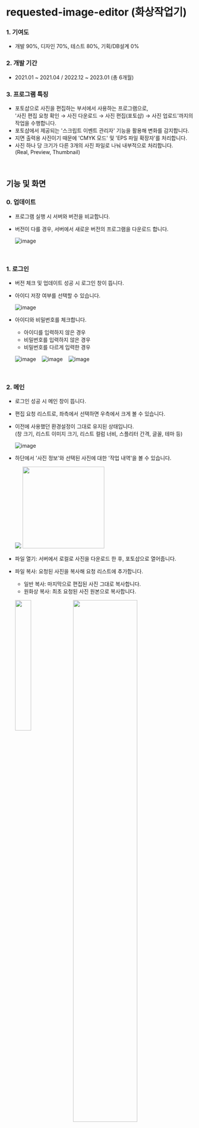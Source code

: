 # requested-image-editor (화상작업기)

### 1. 기여도
- 개발 90%, 디자인 70%, 테스트 80%, 기획/DB설계 0%

### 2. 개발 기간
- 2021.01 ~ 2021.04 / 2022.12 ~ 2023.01 (총 6개월)

### 3. 프로그램 특징
- 포토샵으로 사진을 편집하는 부서에서 사용하는 프로그램으로,\
  '사진 편집 요청 확인 → 사진 다운로드 → 사진 편집(포토샵) → 사진 업로드'까지의 작업을 수행합니다.
- 포토샵에서 제공되는 '스크립트 이벤트 관리자' 기능을 활용해 변화를 감지합니다.
- 지면 출력용 사진이기 때문에 'CMYK 모드' 및 'EPS 파일 확장자'를 처리합니다.
- 사진 하나 당 크기가 다른 3개의 사진 파일로 나눠 내부적으로 처리합니다.\
  (Real, Preview, Thumbnail)

<br>

## 기능 및 화면

### 0. 업데이트
- 프로그램 실행 시 서버와 버전을 비교합니다.
- 버전이 다를 경우, 서버에서 새로운 버전의 프로그램을 다운로드 합니다.

  ![image](https://user-images.githubusercontent.com/14077108/218962758-9170f4a9-5ad6-4491-b8a1-4d84fa144891.png)

<br>

### 1. 로그인
- 버전 체크 및 업데이트 성공 시 로그인 창이 뜹니다.
- 아이디 저장 여부를 선택할 수 있습니다.

  ![image](https://user-images.githubusercontent.com/14077108/218674708-53483284-e8a6-4f54-9289-b4aead657cdd.png)

- 아이디와 비밀번호를 체크합니다.
  - 아이디를 입력하지 않은 경우
  - 비밀번호를 입력하지 않은 경우
  - 비밀번호를 다르게 입력한 경우
  
  ![image](https://user-images.githubusercontent.com/14077108/218952879-d860482f-ef0a-45a2-8c4c-65c45ef7e6b2.png)
&nbsp;&nbsp;
  ![image](https://user-images.githubusercontent.com/14077108/218953029-f2354877-0f17-4496-8f2e-42d4263f0e7e.png)
&nbsp;&nbsp;
  ![image](https://user-images.githubusercontent.com/14077108/218953056-32ee02ca-5467-4ffb-8fcd-a65b7d6ee046.png)

<br>

### 2. 메인
- 로그인 성공 시 메인 창이 뜹니다.
- 편집 요청 리스트로, 좌측에서 선택하면 우측에서 크게 볼 수 있습니다.
- 이전에 사용했던 환경설정이 그대로 유지된 상태입니다.\
  (창 크기, 리스트 이미지 크기, 리스트 컬럼 너비, 스플리터 간격, 글꼴, 테마 등)

  ![image](https://user-images.githubusercontent.com/14077108/218681459-d5bcd39f-0185-4cd7-8555-dca055cb38ab.png)

- 하단에서 '사진 정보'와 선택된 사진에 대한 '작업 내역'을 볼 수 있습니다.

  <img src="https://user-images.githubusercontent.com/14077108/219302857-3ea090f8-90b8-4025-ac4e-5cfe98c2f1a2.png">
  <img src="https://user-images.githubusercontent.com/14077108/219302971-3c8bc2c6-190c-4ba5-a13d-fd390dd6d8c8.png" height="220px">
  
- 파일 열기: 서버에서 로컬로 사진을 다운로드 한 후, 포토샵으로 열어줍니다.
- 파일 복사: 요청된 사진을 복사해 요청 리스트에 추가합니다.
  - 일반 복사: 마지막으로 편집된 사진 그대로 복사합니다.
  - 원화상 복사: 최초 요청된 사진 원본으로 복사합니다.
  
  <img src="https://user-images.githubusercontent.com/14077108/218681708-12f32b1f-69b4-411c-910c-0d119cd25f37.png" width="30%" align="top">&nbsp;&nbsp;
  <img src="https://user-images.githubusercontent.com/14077108/219291958-c441ce82-9829-46c2-8401-8d33eb77c189.png" width="60%" align="top">
  
- 파일 다운로드: 사진을 로컬로 다운로드 합니다. (3가지 크기별로 구분)
    
  <img src="https://user-images.githubusercontent.com/14077108/218681861-fe463612-0859-4e39-9b87-04b918bc3a1c.png" width="30%" align="top">
    
  <img src="https://user-images.githubusercontent.com/14077108/218682329-cc2c6763-45d3-4982-9902-a361cd5c1301.png" width="70%" align="top">&nbsp;&nbsp;
  <img src="https://user-images.githubusercontent.com/14077108/218682386-16fffeb4-9e31-45ed-aa11-3de66aef47cd.png" width="20%" align="top"> 
    
- 파일 삭제: 요청 리스트에서 없어지지만, '상태: 휴지통'으로 검색하면 볼 수 있습니다.
- 전표 보기: 요청된 사진을 전표 형태로 보고, 인쇄합니다.

  <img src="https://user-images.githubusercontent.com/14077108/218682576-655a267e-0766-4f42-b021-fe32352294a0.png" width="70%" align="top">&nbsp;&nbsp;
  <img src="https://user-images.githubusercontent.com/14077108/218682834-ff2ad39e-28cb-472e-b75b-78aa046544b7.png" width="20%" align="top">           
      
<br>

### 3. 작업창
- 요청된 사진을 열면 포토샵과 함께 작업창이 뜹니다.
- 이때 사진 크기별로 로컬 폴더에 각각 다운로드 됩니다.
- 크롭(Crop) 요청일 경우, 작업창에 요청된 영역이 표시됩니다.

  <img src="https://user-images.githubusercontent.com/14077108/218951554-dbe91c7e-c902-473d-98e9-4225f2958744.png" width="50%" align="top">&nbsp;&nbsp;
  <img src="https://user-images.githubusercontent.com/14077108/218951343-0b6da414-dccb-4c90-aaae-5ae04b978b6f.png" width="40%" align="top">
  
  <img src="https://user-images.githubusercontent.com/14077108/218951604-58f69054-ed76-480c-a0f7-8a1af4ea615d.png" width="90%" align="top">

- 포토샵으로 사진을 편집하면서 저장(Ctrl+S)할 때마다 원본과 비교할 수 있도록 작업창에 반영됩니다.

  <img src="https://user-images.githubusercontent.com/14077108/218951995-fc0cc651-a46b-4dad-91af-84e1fe44ab42.png" width="50%" align="top">&nbsp;&nbsp;
  <img src="https://user-images.githubusercontent.com/14077108/218952012-4222f11b-ec86-4495-943e-c03f3fdafd7b.png" width="40%" align="top">
  
  <img src="https://user-images.githubusercontent.com/14077108/219278883-618b8a55-e9cb-4e8a-94e4-bc40d6443a3c.png" width="90%" align="top">

- 작업중 또는 출고(편집 및 전송 완료) 상태에 따라 아이콘과 상태 메시지가 달라지기 때문에 작업자들간의 충돌을 방지합니다.

  ![작업12](https://user-images.githubusercontent.com/14077108/137514007-5452a3e7-8cd2-4eda-ab3a-8087e2038eea.png)
  ![작업13](https://user-images.githubusercontent.com/14077108/137514457-67939ed9-1e08-4141-ad8e-09553c7208ab.png)

<br>

### 4. 환경설정
- 글꼴 설정

  <img src="https://user-images.githubusercontent.com/14077108/218952371-d71500ba-681a-4889-a165-0d46d137a450.png" align="top">&nbsp;&nbsp;
  ![image](https://user-images.githubusercontent.com/14077108/218952407-4760dec7-5770-4008-9f18-56b2e13389cc.png)

- 테마 설정: 총 5개 테마가 있으며, 포토샵 인터페이스 컬러와 동일하게 사용할 수 있습니다.

  <img src="https://user-images.githubusercontent.com/14077108/219286231-286f97dd-f844-4192-ba83-c205dc22e003.png" width="45%" align="top">&nbsp;&nbsp;
  <img src="https://user-images.githubusercontent.com/14077108/219286321-9f5abc72-5b57-4e48-9c8d-d67513e199e9.png" width="45%" align="top">  
  
  <img src="https://user-images.githubusercontent.com/14077108/219286371-8cfd6cbf-9392-407d-8fa4-bda8bd5bfed7.png" width="45%" align="top">&nbsp;&nbsp;
  <img src="https://user-images.githubusercontent.com/14077108/219286418-3ec7452b-c989-43d4-b7cf-66d0fad93263.png" width="45%" align="top">  
  
  <img src="https://user-images.githubusercontent.com/14077108/219286466-1ab6a27d-3a49-4b36-a4f3-43af663adc4d.png" width="45%" align="top">

- 리스트 배경 설정 (White, Black, Transparent)

  ![테마6](https://user-images.githubusercontent.com/14077108/137455678-6f06cd18-3eb9-400f-a13d-13049ab48cb7.png)

- 리스트 아이콘 설정 (Rect, Round1, Round2)

  ![테마7](https://user-images.githubusercontent.com/14077108/137455696-9a96d24c-0960-49a3-aecf-2267124a9353.png)    

- 폴더 설정: 사진이 다운로드 되는 폴더로, 마지막 지정 경로가 유지됩니다.

  <img src="https://user-images.githubusercontent.com/14077108/218952548-196ad0a3-4869-4ebb-be93-3f1aff1bb976.png" width="60%" align="top">&nbsp;&nbsp;
  <img src="https://user-images.githubusercontent.com/14077108/218952615-31f1b530-1e54-4902-b147-4232bb725498.png" width="30%" align="top">

<br>

### 5. 기타
- 사진 리스트 크기 설정

  <img src="https://user-images.githubusercontent.com/14077108/218952760-f45b3d89-b102-4475-9f80-1e96bc23ebdd.png" width="45%" align="top">&nbsp;&nbsp;
  <img src="https://user-images.githubusercontent.com/14077108/218952726-52d13f62-73a8-44b0-a517-60aa1b8b8dbb.png" width="45%" align="top">

- 로그아웃 및 프로그램 재실행

  ![image](https://user-images.githubusercontent.com/14077108/218952810-7f1672e5-e160-4941-87bd-d689667f6881.png)

<br>

## 작업 영상

